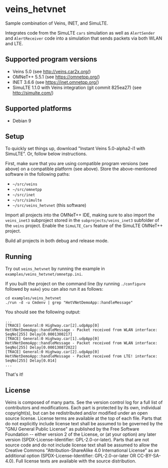 # veins_hetvnet #

Sample combination of Veins, INET, and SimuLTE.

Integrates code from the SimuLTE `cars` simulation as well as `AlertSender` and `AlertReceiver` code into a simulation that sends packets via both WLAN and LTE.

## Supported program versions ##

- Veins 5.0 (see <http://veins.car2x.org/>)
- OMNeT++ 5.5.1 (see <https://omnetpp.org/>)
- INET 3.6.6 (see <https://inet.omnetpp.org/>)
- SimuLTE 1.1.0 with Veins integration (git commit 825ea27) (see <http://simulte.com/>)

## Supported platforms ##

- Debian 9

## Setup ##

To quickly set things up, download "Instant Veins 5.0-alpha2-i1 with SimuLTE".
Or, follow below instructions.

First, make sure that you are using compatible program versions (see above) on a compatible platform (see above).
Store the above-mentioned software in the following paths:
- `~/src/veins`
- `~/src/omnetpp`
- `~/src/inet`
- `~/src/simulte`
- `~/src/veins_hetvnet` (this software)

Import all projects into the OMNeT++ IDE, making sure to also import the `veins_inet3` subproject stored in the `subprojects/veins_inet3` subfolder of the `veins` project.
Enable the `SimuLTE_Cars` feature of the SimuLTE OMNeT++ project.

Build all projects in both debug and release mode.

## Running ##

Try out `veins_hetvnet` by running the example in `examples/veins_hetvnet/omnetpp.ini`.

If you built the project on the command line (by running `./configure` followed by `make`) you can also run it as follows:

```
cd examples/veins_hetvnet
./run -d -u Cmdenv | grep "HetVNetDemoApp::handleMessage"
```

You should see the following output:

```
...
[TRACE] General:0 Highway.car[2].udpApp[0] HetVNetDemoApp::handleMessage - Packet received from WLAN interface: SeqNo[255] Delay[0.0001300217]
[TRACE] General:0 Highway.car[1].udpApp[0] HetVNetDemoApp::handleMessage - Packet received from WLAN interface: SeqNo[255] Delay[0.000130872022]
[TRACE] General:0 Highway.car[2].udpApp[0] HetVNetDemoApp::handleMessage - Packet received from LTE! interface: SeqNo[255] Delay[0.014]
...
```

That's it!

## License ##

Veins is composed of many parts. See the version control log for a full list of
contributors and modifications. Each part is protected by its own, individual
copyright(s), but can be redistributed and/or modified under an open source
license. License terms are available at the top of each file. Parts that do not
explicitly include license text shall be assumed to be governed by the "GNU
General Public License" as published by the Free Software Foundation -- either
version 2 of the License, or (at your option) any later version
(SPDX-License-Identifier: GPL-2.0-or-later). Parts that are not source code and
do not include license text shall be assumed to allow the Creative Commons
"Attribution-ShareAlike 4.0 International License" as an additional option
(SPDX-License-Identifier: GPL-2.0-or-later OR CC-BY-SA-4.0). Full license texts
are available with the source distribution.

